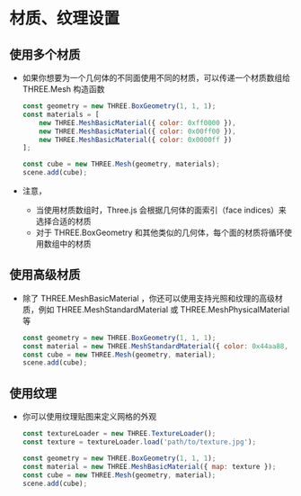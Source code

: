 # 材质、纹理设置

## 使用多个材质

+ 如果你想要为一个几何体的不同面使用不同的材质，可以传递一个材质数组给 THREE.Mesh 构造函数

  ```js
  const geometry = new THREE.BoxGeometry(1, 1, 1);
  const materials = [
      new THREE.MeshBasicMaterial({ color: 0xff0000 }),
      new THREE.MeshBasicMaterial({ color: 0x00ff00 }),
      new THREE.MeshBasicMaterial({ color: 0x0000ff })
  ];

  const cube = new THREE.Mesh(geometry, materials);
  scene.add(cube);
  ```

+ 注意，

  + 当使用材质数组时，Three.js 会根据几何体的面索引（face indices）来选择合适的材质
  + 对于 THREE.BoxGeometry 和其他类似的几何体，每个面的材质将循环使用数组中的材质

## 使用高级材质

+ 除了 THREE.MeshBasicMaterial ，你还可以使用支持光照和纹理的高级材质，例如 THREE.MeshStandardMaterial 或 THREE.MeshPhysicalMaterial 等

  ```js
  const geometry = new THREE.BoxGeometry(1, 1, 1);
  const material = new THREE.MeshStandardMaterial({ color: 0x44aa88, metalness: 0.5, roughness: 0.5 });
  const cube = new THREE.Mesh(geometry, material);
  scene.add(cube);
  ```

## 使用纹理

+ 你可以使用纹理贴图来定义网格的外观

  ```js
  const textureLoader = new THREE.TextureLoader();
  const texture = textureLoader.load('path/to/texture.jpg');

  const geometry = new THREE.BoxGeometry(1, 1, 1);
  const material = new THREE.MeshBasicMaterial({ map: texture });
  const cube = new THREE.Mesh(geometry, material);
  scene.add(cube);
  ```


